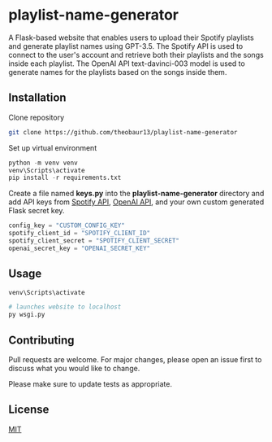 # playlist-name-generator
A Flask-based website that enables users to upload their Spotify playlists and generate playlist names using GPT-3.5. The Spotify API is used to connect to the user's account and retrieve both their playlists and the songs inside each playlist. The OpenAI API text-davinci-003 model is used to generate names for the playlists based on the songs inside them. 

## Installation
Clone repository

```bash
git clone https://github.com/theobaur13/playlist-name-generator
```
Set up virtual environment

```python
python -m venv venv
venv\Scripts\activate
pip install -r requirements.txt
```

Create a file named **keys.py** into the **playlist-name-generator** directory and add API keys from [Spotify API](https://developer.spotify.com/documentation/web-api), [OpenAI API](https://openai.com/blog/openai-api), and your own custom generated Flask secret key.

```python
config_key = "CUSTOM_CONFIG_KEY"
spotify_client_id = "SPOTIFY_CLIENT_ID"
spotify_client_secret = "SPOTIFY_CLIENT_SECRET"
openai_secret_key = "OPENAI_SECRET_KEY"
```

## Usage

```python
venv\Scripts\activate

# launches website to localhost
py wsgi.py
```

## Contributing

Pull requests are welcome. For major changes, please open an issue first
to discuss what you would like to change.

Please make sure to update tests as appropriate.

## License

[MIT](https://choosealicense.com/licenses/mit/)
